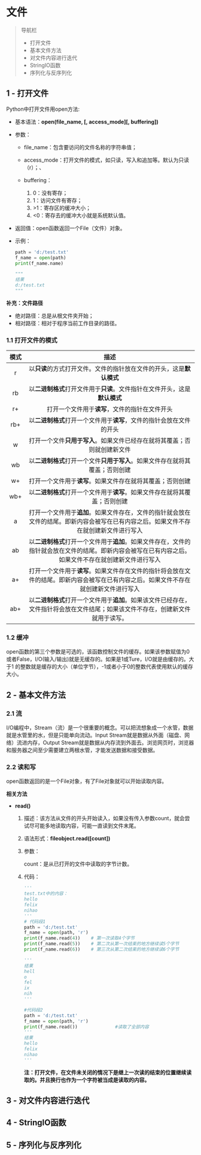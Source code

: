 # 文件

> 导航栏
>
> - 打开文件
> - 基本文件方法
> - 对文件内容进行迭代
> - StringIO函数
> - 序列化与反序列化



## 1 - 打开文件

Python中打开文件用open方法:

- 基本语法：**open(file_name, \[, access_mode][, buffering])**

- 参数：

  - file_name：包含要访问的文件名称的字符串值；

  - access_mode：打开文件的模式，如只读，写入和追加等。默认为只读（r）；、
  - buffering：
    1. 0：没有寄存；
    2. 1：访问文件有寄存；
    3. \>1：寄存区的缓冲大小；
    4. \<0：寄存去的缓冲大小就是系统默认值。

- 返回值：open函数返回一个File（文件）对象。

- 示例：

  ```Python
  path = 'd:/test.txt'
  f_name = open(path)
  print(f_name.name)
  
  """
  结果
  d:/test.txt
  """
  ```

**补充：文件路径**

- 绝对路径：总是从根文件夹开始；
- 相对路径：相对于程序当前工作目录的路径。



### 1.1 打开文件的模式

| 模式 |                             描述                             |
| :--: | :----------------------------------------------------------: |
|  r   | 以**只读**的方式打开文件。文件的指针放在文件的开头，这是**默认模式** |
|  rb  | 以**二进制格式**打开文件用于**只读**。文件指针在文件开头，这是**默认模式** |
|  r+  |        打开一个文件用于**读写**，文件的指针在文件开头        |
| rb+  | 以**二进制格式**打开一个文件用于**读写**，文件的指针会放在文件的开头 |
|  w   | 打开一个文件**只用于写入**。如果文件已经存在就将其覆盖；否则就创建新文件 |
|  wb  | 以**二进制格式**打开一个文件**只用于写入**。如果文件存在就将其覆盖；否则创建 |
|  w+  |  打开一个文件用于**读写**。如果文件存在就将其覆盖；否则创建  |
| wb+  | 以**二进制格式**打开一个文件用于**读写**。如果文件存在就将其覆盖；否则创建 |
|  a   | 打开一个文件用于**追加**。如果文件存在，文件的指针就会放在文件的结尾。即新内容会被写在已有内容之后。如果文件不存在就创建新文件进行写入 |
|  ab  | 以**二进制格式**打开一个文件用于**追加**。如果文件存在，文件的指针就会放在文件的结尾。即新内容会被写在已有内容之后。如果文件不存在就创建新文件进行写入 |
|  a+  | 打开一个文件用于**读写**。如果文件存在文件的指针将会放在文件的结尾。即新内容会被写在已有内容之后。如果文件不存在就创建新文件进行写入 |
| ab+  | 以**二进制格式**打开一个文件用于**追加**。如果该文件已经存在，文件指针将会放在文件结尾；如果该文件不存在，创建新文件就用于读写。 |

### 1.2 缓冲

​	open函数的第三个参数是可选的，该函数控制文件的缓存。如果该参数赋值为0或者False，I/O(输入/输出)就是无缓存的。如果是1或Ture，I/O就是由缓存的。大于1 的整数就是缓存的大小（单位字节），-1或者小于0的整数代表使用默认的缓存大小。

## 2 - 基本文件方法

### 2.1 流

​	I/O编程中，Stream（流）是一个很重要的概念。可以把流想象成一个水管，数据就是水管里的水，但是只能单向流动。Input Stream就是数据从外面（磁盘、网络）流进内存，Output Stream就是数据从内存流到外面去。浏览网页时，浏览器和服务器之间至少需要建立两根水管，才能发送数据和接受数据。

### 2.2 读和写

open函数返回的是一个File对象，有了File对象就可以开始读取内容。

**相关方法**

- **read()**

  1. 描述：该方法从文件的开头开始读入，如果没有传入参数count，就会尝试尽可能多地读取内容，可能一直读到文件末尾。

  2. 语法形式：**fileobject.read([count])**

  3. 参数：

     count：是从已打开的文件中读取的字节计数。

  4. 代码：

     ```Python
     '''
     test.txt中的内容：
     hello
     felix
     nihao
     '''
     # 代码段1
     path = 'd:/test.txt'
     f_name = open(path, 'r')
     print(f_name.read(4))    # 第一次读取4个字节
     print(f_name.read(5))    # 第二次从第一次结束的地方继续读5个字节
     print(f_name.read(6))    # 第三次从第二次结束的地方继续读6个字节
     
     '''
     结果
     hell
     o
     fel
     ix
     nih
     '''
     
     #代码段2
     path = 'd:/test.txt'
     f_name = open(path, 'r')
     print(f_name.read())              #读取了全部内容
     '''
     结果
     hello
     felix
     nihao
     '''
     ```

     **注：打开文件，在文件未关闭的情况下是继上一次读的结束的位置继续读取的。并且换行也作为一个字符被当成是读取的内容。**



## 3 - 对文件内容进行迭代

## 4 - StringIO函数

## 5 - 序列化与反序列化